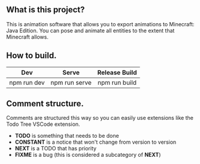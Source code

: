 ## What is this project?

This is animation software that allows you to export animations to Minecraft: Java Edition. You can pose and animate all entities to the extent that Minecraft allows.

## How to build.

|     Dev     |     Serve     | Release Build |
| :---------: | :-----------: | :-----------: |
| npm run dev | npm run serve | npm run build |

## Comment structure.

Comments are structured this way so you can easily use extensions like the Todo Tree VSCode extension.

-   **TODO** is something that needs to be done
-   **CONSTANT** is a notice that won't change from version to version
-   **NEXT** is a TODO that has priority
-   **FIXME** is a bug (this is considered a subcategory of **NEXT**)
